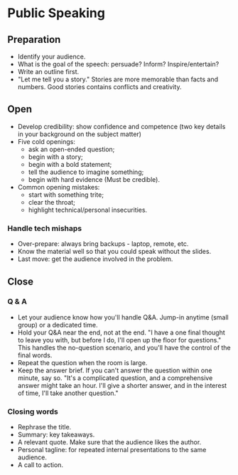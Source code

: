 # Public Speaking

## Preparation

* Identify your audience.
* What is the goal of the speech: persuade? Inform? Inspire/entertain?
* Write an outline first.
* "Let me tell you a story." Stories are more memorable than facts and numbers. Good stories contains conflicts and creativity.

## Open

* Develop credibility: show confidence and competence \(two key details in your background on the subject matter\)
* Five cold openings: 
  * ask an open-ended question;
  * begin with a story;
  * begin with a bold statement;
  * tell the audience to imagine something;
  * begin with hard evidence \(Must be credible\).
* Common opening mistakes:
  * start with something trite;
  * clear the throat;
  * highlight technical/personal insecurities.

### Handle tech mishaps

* Over-prepare: always bring backups - laptop, remote, etc.
* Know the material well so that you could speak without the slides.
* Last move: get the audience involved in the problem.

## Close

### Q & A

* Let your audience know how you'll handle Q&A. Jump-in anytime \(small group\) or a dedicated time.
* Hold your Q&A near the end, not at the end. "I have a one final thought to leave you with, but before I do, I'll open up the floor for questions." This handles the no-question scenario, and you'll have the control of the final words.
* Repeat the question when the room is large.
* Keep the answer brief. If you can't answer the question within one minute, say so. "It's a complicated question, and a comprehensive answer might take an hour. I'll give a shorter answer, and in the interest of time, I'll take another question."

### Closing words

* Rephrase the title.
* Summary: key takeaways.
* A relevant quote. Make sure that the audience likes the author.
* Personal tagline: for repeated internal presentations to the same audience.
* A call to action.

